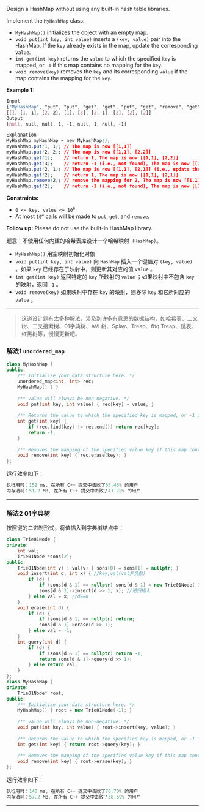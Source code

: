 <p>Design a HashMap without using any built-in hash table libraries.</p>

<p>Implement the <code>MyHashMap</code> class:</p>

<ul>
	<li><code>MyHashMap()</code> initializes the object with an empty map.</li>
	<li><code>void put(int key, int value)</code> inserts a <code>(key, value)</code> pair into the HashMap. If the <code>key</code> already exists in the map, update the corresponding <code>value</code>.</li>
	<li><code>int get(int key)</code> returns the <code>value</code> to which the specified <code>key</code> is mapped, or <code>-1</code> if this map contains no mapping for the <code>key</code>.</li>
	<li><code>void remove(key)</code> removes the <code>key</code> and its corresponding <code>value</code> if the map contains the mapping for the <code>key</code>.</li>
</ul>
 
<p><strong>Example 1:</strong></p>

```css
Input
["MyHashMap", "put", "put", "get", "get", "put", "get", "remove", "get"]
[[], [1, 1], [2, 2], [1], [3], [2, 1], [2], [2], [2]]
Output
[null, null, null, 1, -1, null, 1, null, -1]

Explanation
MyHashMap myHashMap = new MyHashMap();
myHashMap.put(1, 1); // The map is now [[1,1]]
myHashMap.put(2, 2); // The map is now [[1,1], [2,2]]
myHashMap.get(1);    // return 1, The map is now [[1,1], [2,2]]
myHashMap.get(3);    // return -1 (i.e., not found), The map is now [[1,1], [2,2]]
myHashMap.put(2, 1); // The map is now [[1,1], [2,1]] (i.e., update the existing value)
myHashMap.get(2);    // return 1, The map is now [[1,1], [2,1]]
myHashMap.remove(2); // remove the mapping for 2, The map is now [[1,1]]
myHashMap.get(2);    // return -1 (i.e., not found), The map is now [[1,1]]
```

 
<p><strong>Constraints:</strong></p>

<ul>
	<li><code>0 &lt;= key, value &lt;= 10<sup>6</sup></code></li>
	<li>At most <code>10<sup>4</sup></code> calls will be made to <code>put</code>, <code>get</code>, and <code>remove</code>.</li>
</ul> 
<p><strong>Follow up:</strong> Please do not use the built-in HashMap library.</p>

题意：不使用任何内建的哈希表库设计一个哈希映射（`HashMap`）。 
- `MyHashMap()` 用空映射初始化对象
- `void put(int key, int value)` 向 `HashMap` 插入一个键值对 `(key, value)` 。如果 `key` 已经存在于映射中，则更新其对应的值 `value` 。
- `int get(int key)` 返回特定的 `key` 所映射的 `value` ；如果映射中不包含 `key` 的映射，返回 `-1` 。
- `void remove(key)` 如果映射中存在 `key` 的映射，则移除 `key` 和它所对应的 `value` 。

---
> 这道设计题有太多种解法，涉及到许多有意思的数据结构，如哈希表、二叉树、二叉搜索树、01字典树、AVL树、Splay、Treap、fhq Treap、跳表、红黑树等，慢慢更新吧。
> 
### 解法1 `unordered_map`
```cpp
class MyHashMap {
public:
    /** Initialize your data structure here. */
    unordered_map<int, int> rec;
    MyHashMap() { }
    
    /** value will always be non-negative. */
    void put(int key, int value) { rec[key] = value; }
    
    /** Returns the value to which the specified key is mapped, or -1 if this map contains no mapping for the key */
    int get(int key) {
        if (rec.find(key) != rec.end()) return rec[key];
        return -1;
    }
    
    /** Removes the mapping of the specified value key if this map contains a mapping for the key */
    void remove(int key) { rec.erase(key); }
};
```
运行效率如下：
```cpp
执行用时：152 ms, 在所有 C++ 提交中击败了65.45% 的用户
内存消耗：51.2 MB, 在所有 C++ 提交中击败了41.78% 的用户
```

---
### 解法2 01字典树
按照键的二进制形式，将值插入到字典树结点中：
```cpp
class Trie01Node {
private:
    int val;
    Trie01Node *sons[2];
public:
    Trie01Node(int v) : val(v) { sons[0] = sons[1] = nullptr; }
    void insert(int d, int x) { //key,val(val非负数)
        if (d) {
            if (sons[d & 1] == nullptr) sons[d & 1] = new Trie01Node(-1);
            sons[d & 1]->insert(d >> 1, x); //递归插入
        } else val = x; //d==0
    }
    void erase(int d) {
        if (d) {
            if (sons[d & 1] == nullptr) return;
            sons[d & 1]->erase(d >> 1);
        } else val = -1;
    }
    int query(int d) {
        if (d) {
            if (sons[d & 1] == nullptr) return -1;
            return sons[d & 1]->query(d >> 1);
        } else return val;
    }
};
class MyHashMap {
private:
    Trie01Node* root;
public:
    /** Initialize your data structure here. */ 
    MyHashMap() { root = new Trie01Node(-1); }
    
    /** value will always be non-negative. */
    void put(int key, int value) { root->insert(key, value); }
    
    /** Returns the value to which the specified key is mapped, or -1 if this map contains no mapping for the key */
    int get(int key) { return root->query(key); }
    
    /** Removes the mapping of the specified value key if this map contains a mapping for the key */
    void remove(int key) { root->erase(key); }
}; 
```
运行效率如下：
```cpp
执行用时：140 ms, 在所有 C++ 提交中击败了70.70% 的用户
内存消耗：57.2 MB, 在所有 C++ 提交中击败了38.59% 的用户
```
---
